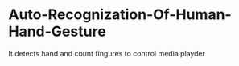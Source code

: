 # Auto-Recognization-Of-Human-Hand-Gesture
It detects hand and count fingures to control media playder
